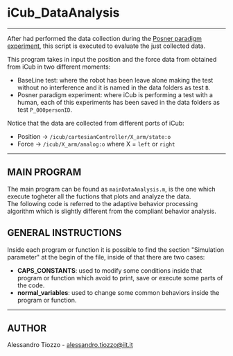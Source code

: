 # iCub_DataAnalysis
--------------------------
After had performed the data collection during the [Posner paradigm experiment](https://gitlab.iit.it/cognitiveInteraction/physicalHRI4cutting/),
this script is executed to evaluate the just collected data.

This program takes in input the position and the force data from obtained from iCub in two different
moments:
* BaseLine test: where the robot has been leave alone making the test without no interference
and it is named in the data folders as test `B`.
* Posner paradigm experiment: where iCub is performing a test with a human, each of this experiments
has been saved in the data folders as test `P_000personID`.

Notice that the data are collected from different ports of iCub:
* Position -> `/icub/cartesianController/X_arm/state:o`
* Force    -> `/icub/X_arm/analog:o`
where X = `left` or `right`

-------------------
## MAIN PROGRAM
The main program can be found as `mainDataAnalysis.m`, is the one which execute togheter all the fuctions that plots and analyze the data.   
The following code is referred to the adaptive behavior processing algorithm which is slightly different from the compliant behavior analysis.

## GENERAL INSTRUCTIONS
Inside each program or function it is possible to find the section "Simulation parameter" at the begin of the file, inside of that there are two cases:
* __CAPS_CONSTANTS__: used to modify some conditions inside that program or function which avoid to print, save or execute some parts of the code.
* __normal_variables__: used to change some common behaviors inside the program or function.

----------------
## AUTHOR
Alessandro Tiozzo - alessandro.tiozzo@iit.it